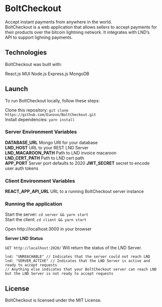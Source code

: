 # BoltCheckout
Accept instant payments from anywhere in the world.  
BoltCheckout is a web application that allows sellers to accept payments for their products over the bitcoin lightning network. It integrates with LND’s API to support lighning payments.

## Technologies
BoltCheckout was built with:

React.js
MUI
Node.js
Express.js
MongoDB

## Launch
To run BoltCheckout locally, follow these steps:

Clone this repository: `git clone https://github.com/Eunovo/BoltCheckout.git`  
Install dependencies: `yarn install`

### Server Environment Variables

**DATABASE_URL** Mongo URI for your database  
**LND_HOST**  URL to your REST LND Server  
**LND_MACAROON_PATH** Path to LND invoice macaroon  
**LND_CERT_PATH** Path to LND cert path  
**APP_PORT** Server port defaults to 2020
**JWT_SECRET** secret to encode user auth tokens

### Client Environment Variables

**REACT_APP_API_URL** URL to a running BoltCheckout server instance

### Running the application

Start the server: `cd server && yarn start`  
Start the client: `cd client && yarn start`

Open http://localhost:3000 in your browser

**Server LND Status**

`GET http://localhost:2020/` Will return the status of the LND Server.
```
lnd: "UNREACHABLE" // Indicates that the server could not reach LND
lnd: "SERVER_ACTIVE" // Indicates that the LND Server is active and ready to accept requests
// Anything else indicates that your BoltCheckout server can reach LND but the LND Server is not ready to accept requests
```


## License
BoltCheckout is licensed under the MIT License.